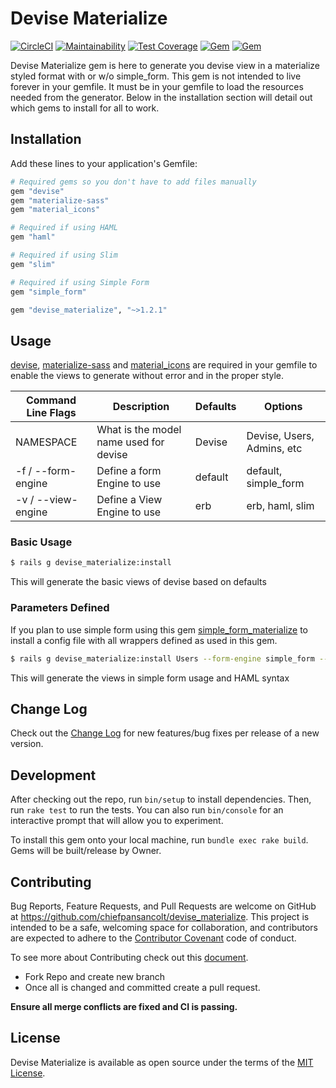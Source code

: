 # Devise Materialize

[![CircleCI](https://circleci.com/gh/chiefpansancolt/devise_materialize.svg?style=svg)](https://circleci.com/gh/chiefpansancolt/devise_materialize)
[![Maintainability](https://api.codeclimate.com/v1/badges/f1974d8e4f575d82d523/maintainability)](https://codeclimate.com/github/chiefpansancolt/devise_materialize/maintainability)
[![Test Coverage](https://api.codeclimate.com/v1/badges/f1974d8e4f575d82d523/test_coverage)](https://codeclimate.com/github/chiefpansancolt/devise_materialize/test_coverage)
[![Gem](https://img.shields.io/gem/dt/devise_materialize.svg?style=flat-square)](https://rubygems.org/gems/devise_materialize)
[![Gem](https://img.shields.io/gem/v/devise_materialize.svg?style=flat-square)](https://rubygems.org/gems/devise_materialize)

Devise Materialize gem is here to generate you devise view in a materialize styled format with or w/o simple_form.
This gem is not intended to live forever in your gemfile. It must be in your gemfile to load the resources needed from the generator.
Below in the installation section will detail out which gems to install for all to work.

## Installation

Add these lines to your application's Gemfile:

```ruby
# Required gems so you don't have to add files manually
gem "devise"
gem "materialize-sass"
gem "material_icons"

# Required if using HAML
gem "haml"

# Required if using Slim
gem "slim"

# Required if using Simple Form
gem "simple_form"

gem "devise_materialize", "~>1.2.1"
```

## Usage

[devise](https://github.com/plataformatec/devise), [materialize-sass](https://github.com/mkhairi/materialize-sass) and [material_icons](https://github.com/Angelmmiguel/material_icons) are required in your gemfile to enable the views to generate without error and in the proper style.

| Command Line Flags      | Description                            | Defaults | Options                  |
| ----------------------- | -------------------------------------- | -------- | ------------------------ |
| NAMESPACE               | What is the model name used for devise | Devise   | Devise, Users, Admins, etc |
| -f / --form-engine      | Define a form Engine to use            | default  | default, simple_form     |
| -v / --view-engine      | Define a View Engine to use            | erb      | erb, haml, slim          |

### Basic Usage

```bash
$ rails g devise_materialize:install
```
This will generate the basic views of devise based on defaults

### Parameters Defined

If you plan to use simple form using this gem [simple_form_materialize](https://github.com/chiefpansancolt/simple_form_materialize) to install a config file with all wrappers defined as used in this gem.

```bash
$ rails g devise_materialize:install Users --form-engine simple_form --view-engine haml
```
This will generate the views in simple form usage and HAML syntax

## Change Log

Check out the [Change Log](https://github.com/chiefpansancolt/devise_materialize/blob/master/CHANGELOG.md) for new features/bug fixes per release of a new version.

## Development

After checking out the repo, run `bin/setup` to install dependencies. Then, run `rake test` to run the tests. You can also run `bin/console` for an interactive prompt that will allow you to experiment.

To install this gem onto your local machine, run `bundle exec rake build`. Gems will be built/release by Owner.

## Contributing

Bug Reports, Feature Requests, and Pull Requests are welcome on GitHub at https://github.com/chiefpansancolt/devise_materialize. This project is intended to be a safe, welcoming space for collaboration, and contributors are expected to adhere to the [Contributor Covenant](https://github.com/chiefpansancolt/devise_materialize/blob/master/CODE_OF_CONDUCT.md) code of conduct.

To see more about Contributing check out this [document](https://github.com/chiefpansancolt/devise_materialize/blob/master/CONTRIBUTING.md).

- Fork Repo and create new branch
- Once all is changed and committed create a pull request.

**Ensure all merge conflicts are fixed and CI is passing.**

## License

Devise Materialize is available as open source under the terms of the [MIT License](http://opensource.org/licenses/MIT).
